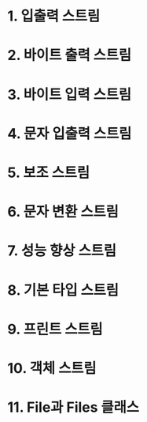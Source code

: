 # 1. 입출력 스트림
# 2. 바이트 출력 스트림
# 3. 바이트 입력 스트림
# 4. 문자 입출력 스트림
# 5. 보조 스트림
# 6. 문자 변환 스트림
# 7. 성능 향상 스트림
# 8. 기본 타입 스트림
# 9. 프린트 스트림
# 10. 객체 스트림
# 11. File과 Files 클래스